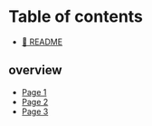 # Table of contents

* [👄 README](README.md)

## overview

* [Page 1](overview/page-1.md)
* [Page 2](overview/page-2.md)
* [Page 3](overview/page-3.md)
